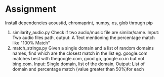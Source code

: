 # Assignment
Install dependencies acoustid, chromaprint, numpy, os, glob through pip
1. similarity_audio.py
Check if two audio/music file are similar/same. Input: Two audio files path, output: A Text mentioning the percentage match like "100% Match"
2. match_strings.py
Given a single domain and a list of random domains names, find which are the closest match in the list eg. google.com matches best with thegoogle.com, good.go, google.co.in but not bing.com. Input: Single domain, list of the domain, Output: List of domain and percentage match (value greater than 50%)for each
